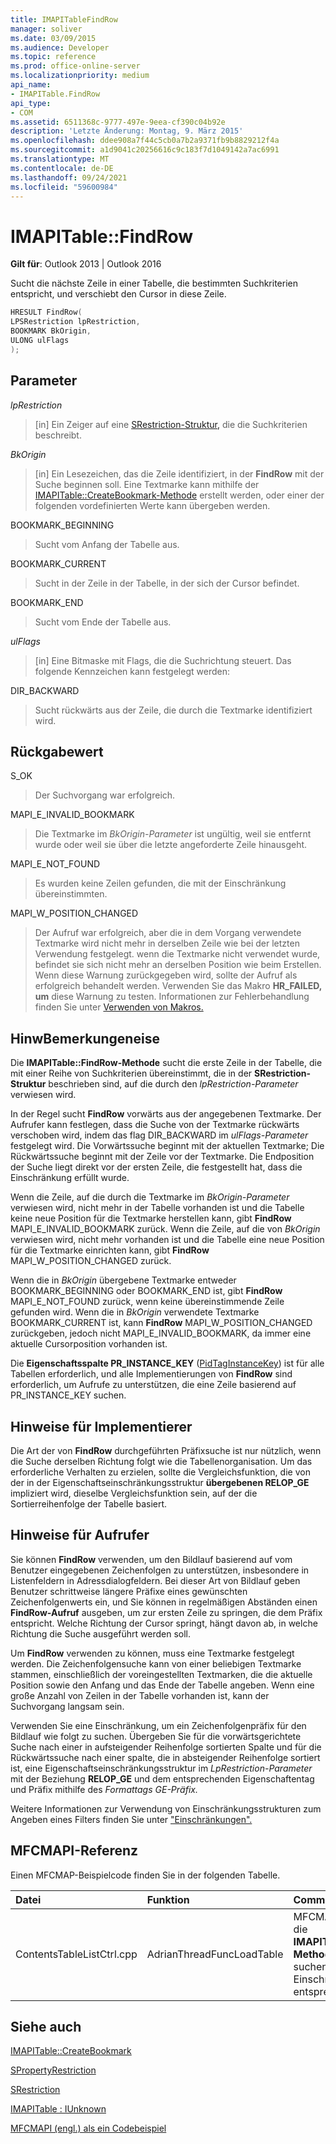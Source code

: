 ```yaml
---
title: IMAPITableFindRow
manager: soliver
ms.date: 03/09/2015
ms.audience: Developer
ms.topic: reference
ms.prod: office-online-server
ms.localizationpriority: medium
api_name:
- IMAPITable.FindRow
api_type:
- COM
ms.assetid: 6511368c-9777-497e-9eea-cf390c04b92e
description: 'Letzte Änderung: Montag, 9. März 2015'
ms.openlocfilehash: ddee908a7f44c5cb0a7b2a9371fb9b8829212f4a
ms.sourcegitcommit: a1d9041c20256616c9c183f7d1049142a7ac6991
ms.translationtype: MT
ms.contentlocale: de-DE
ms.lasthandoff: 09/24/2021
ms.locfileid: "59600984"
---
```

# <a name="imapitablefindrow"></a>IMAPITable::FindRow

  
  
**Gilt für**: Outlook 2013 | Outlook 2016 
  
Sucht die nächste Zeile in einer Tabelle, die bestimmten Suchkriterien entspricht, und verschiebt den Cursor in diese Zeile.
  
```cpp
HRESULT FindRow(
LPSRestriction lpRestriction,
BOOKMARK BkOrigin,
ULONG ulFlags
);
```

## <a name="parameters"></a>Parameter

 _lpRestriction_
  
> [in] Ein Zeiger auf eine [SRestriction-Struktur,](srestriction.md) die die Suchkriterien beschreibt. 
    
 _BkOrigin_
  
> [in] Ein Lesezeichen, das die Zeile identifiziert, in der **FindRow** mit der Suche beginnen soll. Eine Textmarke kann mithilfe der [IMAPITable::CreateBookmark-Methode](imapitable-createbookmark.md) erstellt werden, oder einer der folgenden vordefinierten Werte kann übergeben werden. 
    
BOOKMARK_BEGINNING 
  
> Sucht vom Anfang der Tabelle aus. 
    
BOOKMARK_CURRENT 
  
> Sucht in der Zeile in der Tabelle, in der sich der Cursor befindet. 
    
BOOKMARK_END 
  
> Sucht vom Ende der Tabelle aus. 
    
 _ulFlags_
  
> [in] Eine Bitmaske mit Flags, die die Suchrichtung steuert. Das folgende Kennzeichen kann festgelegt werden:
    
DIR_BACKWARD 
  
> Sucht rückwärts aus der Zeile, die durch die Textmarke identifiziert wird.
    
## <a name="return-value"></a>Rückgabewert

S_OK 
  
> Der Suchvorgang war erfolgreich.
    
MAPI_E_INVALID_BOOKMARK 
  
> Die Textmarke im  _BkOrigin-Parameter_ ist ungültig, weil sie entfernt wurde oder weil sie über die letzte angeforderte Zeile hinausgeht. 
    
MAPI_E_NOT_FOUND 
  
> Es wurden keine Zeilen gefunden, die mit der Einschränkung übereinstimmten.
    
MAPI_W_POSITION_CHANGED
  
> Der Aufruf war erfolgreich, aber die in dem Vorgang verwendete Textmarke wird nicht mehr in derselben Zeile wie bei der letzten Verwendung festgelegt. wenn die Textmarke nicht verwendet wurde, befindet sie sich nicht mehr an derselben Position wie beim Erstellen. Wenn diese Warnung zurückgegeben wird, sollte der Aufruf als erfolgreich behandelt werden. Verwenden Sie das Makro **HR_FAILED, um** diese Warnung zu testen. Informationen zur Fehlerbehandlung finden Sie unter [Verwenden von Makros.](using-macros-for-error-handling.md)
    
## <a name="remarks"></a>HinwBemerkungeneise

Die **IMAPITable::FindRow-Methode** sucht die erste Zeile in der Tabelle, die mit einer Reihe von Suchkriterien übereinstimmt, die in der **SRestriction-Struktur** beschrieben sind, auf die durch den  _lpRestriction-Parameter_ verwiesen wird. 
  
In der Regel sucht **FindRow** vorwärts aus der angegebenen Textmarke. Der Aufrufer kann festlegen, dass die Suche von der Textmarke rückwärts verschoben wird, indem das flag DIR_BACKWARD im  _ulFlags-Parameter_ festgelegt wird. Die Vorwärtssuche beginnt mit der aktuellen Textmarke; Die Rückwärtssuche beginnt mit der Zeile vor der Textmarke. Die Endposition der Suche liegt direkt vor der ersten Zeile, die festgestellt hat, dass die Einschränkung erfüllt wurde. 
  
Wenn die Zeile, auf die durch die Textmarke im  _BkOrigin-Parameter_ verwiesen wird, nicht mehr in der Tabelle vorhanden ist und die Tabelle keine neue Position für die Textmarke herstellen kann, gibt **FindRow** MAPI_E_INVALID_BOOKMARK zurück. Wenn die Zeile, auf die von  _BkOrigin_ verwiesen wird, nicht mehr vorhanden ist und die Tabelle eine neue Position für die Textmarke einrichten kann, gibt **FindRow** MAPI_W_POSITION_CHANGED zurück. 
  
Wenn die in  _BkOrigin_ übergebene Textmarke entweder BOOKMARK_BEGINNING oder BOOKMARK_END ist, gibt **FindRow** MAPI_E_NOT_FOUND zurück, wenn keine übereinstimmende Zeile gefunden wird. Wenn die in  _BkOrigin_ verwendete Textmarke BOOKMARK_CURRENT ist, kann **FindRow** MAPI_W_POSITION_CHANGED zurückgeben, jedoch nicht MAPI_E_INVALID_BOOKMARK, da immer eine aktuelle Cursorposition vorhanden ist. 
  
Die **Eigenschaftsspalte PR_INSTANCE_KEY** ([PidTagInstanceKey](pidtaginstancekey-canonical-property.md)) ist für alle Tabellen erforderlich, und alle Implementierungen von **FindRow** sind erforderlich, um Aufrufe zu unterstützen, die eine Zeile basierend auf PR_INSTANCE_KEY suchen. 
  
## <a name="notes-to-implementers"></a>Hinweise für Implementierer

Die Art der von **FindRow** durchgeführten Präfixsuche ist nur nützlich, wenn die Suche derselben Richtung folgt wie die Tabellenorganisation. Um das erforderliche Verhalten zu erzielen, sollte die Vergleichsfunktion, die von der in der Eigenschaftseinschränkungsstruktur **übergebenen RELOP_GE** impliziert wird, dieselbe Vergleichsfunktion sein, auf der die Sortierreihenfolge der Tabelle basiert. 
  
## <a name="notes-to-callers"></a>Hinweise für Aufrufer

Sie können **FindRow** verwenden, um den Bildlauf basierend auf vom Benutzer eingegebenen Zeichenfolgen zu unterstützen, insbesondere in Listenfeldern in Adressdialogfeldern. Bei dieser Art von Bildlauf geben Benutzer schrittweise längere Präfixe eines gewünschten Zeichenfolgenwerts ein, und Sie können in regelmäßigen Abständen einen **FindRow-Aufruf** ausgeben, um zur ersten Zeile zu springen, die dem Präfix entspricht. Welche Richtung der Cursor springt, hängt davon ab, in welche Richtung die Suche ausgeführt werden soll. 
  
Um **FindRow** verwenden zu können, muss eine Textmarke festgelegt werden. Die Zeichenfolgensuche kann von einer beliebigen Textmarke stammen, einschließlich der voreingestellten Textmarken, die die aktuelle Position sowie den Anfang und das Ende der Tabelle angeben. Wenn eine große Anzahl von Zeilen in der Tabelle vorhanden ist, kann der Suchvorgang langsam sein.
  
Verwenden Sie eine Einschränkung, um ein Zeichenfolgenpräfix für den Bildlauf wie folgt zu suchen. Übergeben Sie für die vorwärtsgerichtete Suche nach einer in aufsteigender Reihenfolge sortierten Spalte und für die Rückwärtssuche nach einer spalte, die in absteigender Reihenfolge sortiert ist, eine Eigenschaftseinschränkungsstruktur im _LpRestriction-Parameter_ mit der Beziehung **RELOP_GE** und dem entsprechenden Eigenschaftentag und Präfix mithilfe des _Formattags_ _GE-Präfix._  
  
Weitere Informationen zur Verwendung von Einschränkungsstrukturen zum Angeben eines Filters finden Sie unter ["Einschränkungen".](about-restrictions.md)
  
## <a name="mfcmapi-reference"></a>MFCMAPI-Referenz

Einen MFCMAP-Beispielcode finden Sie in der folgenden Tabelle.
  
|**Datei**|**Funktion**|**Comment**|
|:-----|:-----|:-----|
|ContentsTableListCtrl.cpp  <br/> |AdrianThreadFuncLoadTable  <br/> |MFCMAPI verwendet die **IMAPITable::FindRow-Methode,** um Zeilen zu suchen, die einer Einschränkung entsprechen.  <br/> |
   
## <a name="see-also"></a>Siehe auch



[IMAPITable::CreateBookmark](imapitable-createbookmark.md)
  
[SPropertyRestriction](spropertyrestriction.md)
  
[SRestriction](srestriction.md)
  
[IMAPITable : IUnknown](imapitableiunknown.md)


[MFCMAPI (engl.) als ein Codebeispiel](mfcmapi-as-a-code-sample.md)

